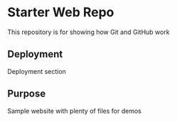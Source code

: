 # Starter Web Repo

This repository is for showing how Git and GitHub work

## Deployment

Deployment section

## Purpose

Sample website with plenty of files for demos